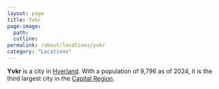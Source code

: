 ```yaml
---
layout: page
title: Yvkr
page-image: 
  path:  
  cutline: 
permalink: /about/locations/yvkr
category: "Locations"
---
```


**Yvkr** is a city in [Hverland](/HUN/about/locations/hverland). With a population of 9,796 as of 2024, it is the third largest city in the [Capital Region](/HUN/about/locations/capital). 